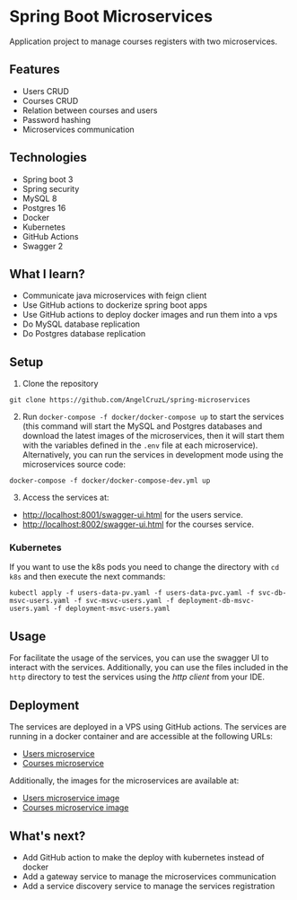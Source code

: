 # Spring Boot Microservices

Application project to manage courses registers with two microservices.

## Features

- Users CRUD
- Courses CRUD
- Relation between courses and users
- Password hashing
- Microservices communication

## Technologies

- Spring boot 3
- Spring security
- MySQL 8
- Postgres 16
- Docker
- Kubernetes
- GitHub Actions
- Swagger 2

## What I learn?

- Communicate java microservices with feign client
- Use GitHub actions to dockerize spring boot apps
- Use GitHub actions to deploy docker images and run them into a vps
- Do MySQL database replication
- Do Postgres database replication

## Setup

1. Clone the repository

```shell
git clone https://github.com/AngelCruzL/spring-microservices
```

2. Run `docker-compose -f docker/docker-compose up` to start the services (this command will start the MySQL and
   Postgres databases and download the latest images of the microservices, then it will start them with the variables
   defined in the `.env` file at each microservice). Alternatively, you can run the services in development mode using
   the microservices source code:

```shell
docker-compose -f docker/docker-compose-dev.yml up
```

3. Access the services at:

- [http://localhost:8001/swagger-ui.html](http://localhost:8001/swagger-ui.html) for the users service.
- [http://localhost:8002/swagger-ui.html](http://localhost:8002/swagger-ui.html) for the courses service.

### Kubernetes

If you want to use the k8s pods you need to change the directory with `cd k8s` and then execute the next commands:

```shell
kubectl apply -f users-data-pv.yaml -f users-data-pvc.yaml -f svc-db-msvc-users.yaml -f svc-msvc-users.yaml -f deployment-db-msvc-users.yaml -f deployment-msvc-users.yaml

```

## Usage

For facilitate the usage of the services, you can use the swagger UI to interact with the services. Additionally,
you can use the files included in the `http` directory to test the services using the _http client_ from your IDE.

## Deployment

The services are deployed in a VPS using GitHub actions. The services are running in a docker container and are
accessible at the following URLs:

- [Users microservice](https://msvc-users.angelcruzl.dev/swagger-ui/index.html)
- [Courses microservice](https://msvc-courses.angelcruzl.dev/swagger-ui/index.html)

Additionally, the images for the microservices are available at:

- [Users microservice image](https://hub.docker.com/r/angelcruzl/msvc-users)
- [Courses microservice image](https://hub.docker.com/r/angelcruzl/msvc-courses)

## What's next?

- Add GitHub action to make the deploy with kubernetes instead of docker
- Add a gateway service to manage the microservices communication
- Add a service discovery service to manage the services registration
